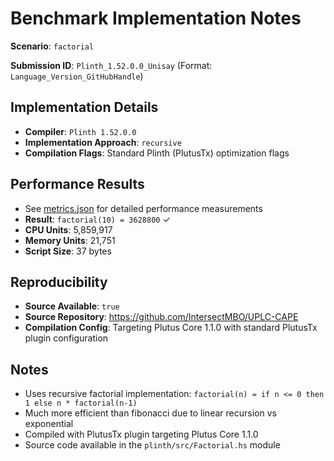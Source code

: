 # Benchmark Implementation Notes

**Scenario**: `factorial`

**Submission ID**: `Plinth_1.52.0.0_Unisay` (Format: `Language_Version_GitHubHandle`)

## Implementation Details

- **Compiler**: `Plinth 1.52.0.0`
- **Implementation Approach**: `recursive`
- **Compilation Flags**: Standard Plinth (PlutusTx) optimization flags

## Performance Results

- See [metrics.json](metrics.json) for detailed performance measurements
- **Result**: `factorial(10) = 3628800` ✓
- **CPU Units**: 5,859,917
- **Memory Units**: 21,751
- **Script Size**: 37 bytes

## Reproducibility

- **Source Available**: `true`
- **Source Repository**: https://github.com/IntersectMBO/UPLC-CAPE
- **Compilation Config**: Targeting Plutus Core 1.1.0 with standard PlutusTx plugin configuration

## Notes

- Uses recursive factorial implementation: `factorial(n) = if n <= 0 then 1 else n * factorial(n-1)`
- Much more efficient than fibonacci due to linear recursion vs exponential
- Compiled with PlutusTx plugin targeting Plutus Core 1.1.0
- Source code available in the `plinth/src/Factorial.hs` module
